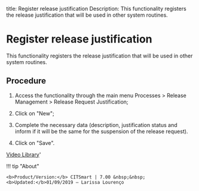 title: Register release justification
Description: This functionality registers the release justification that will be used in other system routines. 
# Register release justification
This functionality registers the release justification that will be used in other system routines.

Procedure
-------------

1.  Access the functionality through the main menu Processes \> Release
    Management \> Release Request Justification;

2.  Click on "New";

3.  Complete the necessary data (description, justification status and inform if
    it will be the same for the suspension of the release request).

4.  Click on "Save".

<i class='fa fa-youtube-play  fa-2x' style='color:#97ce17;vertical-align: middle;'> </i> [Video Library](https://www.youtube.com/playlist?list=PLB5qK2uzf2RMA1W1Js4-lPEDUDUJJ_rUa)'

!!! tip "About"

    <b>Product/Version:</b> CITSmart | 7.00 &nbsp;&nbsp;
    <b>Updated:</b>01/09/2019 – Larissa Lourenço

